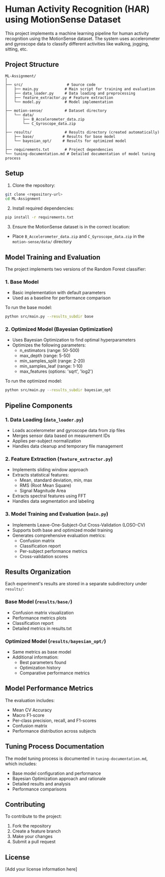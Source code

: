# Human Activity Recognition (HAR) using MotionSense Dataset

This project implements a machine learning pipeline for human activity recognition using the MotionSense dataset. The system uses accelerometer and gyroscope data to classify different activities like walking, jogging, sitting, etc.

## Project Structure

```
ML-Assignment/
│
├── src/                    # Source code
│   ├── main.py            # Main script for training and evaluation
│   ├── data_loader.py     # Data loading and preprocessing
│   ├── feature_extractor.py # Feature extraction
│   └── model.py           # Model implementation
│
├── motion-sense/          # Dataset directory
│   └── data/             
│       ├── B_Accelerometer_data.zip
│       └── C_Gyroscope_data.zip
│
├── results/               # Results directory (created automatically)
│   ├── base/             # Results for base model
│   └── bayesian_opt/     # Results for optimized model
│
├── requirements.txt       # Project dependencies
└── tuning-documentation.md # Detailed documentation of model tuning process
```

## Setup

1. Clone the repository:
```bash
git clone <repository-url>
cd ML-Assignment
```

2. Install required dependencies:
```bash
pip install -r requirements.txt
```

3. Ensure the MotionSense dataset is in the correct location:
- Place `B_Accelerometer_data.zip` and `C_Gyroscope_data.zip` in the `motion-sense/data/` directory

## Model Training and Evaluation

The project implements two versions of the Random Forest classifier:

### 1. Base Model
- Basic implementation with default parameters
- Used as a baseline for performance comparison

To run the base model:
```bash
python src/main.py --results_subdir base
```

### 2. Optimized Model (Bayesian Optimization)
- Uses Bayesian Optimization to find optimal hyperparameters
- Optimizes the following parameters:
  * n_estimators (range: 50-500)
  * max_depth (range: 5-50)
  * min_samples_split (range: 2-20)
  * min_samples_leaf (range: 1-10)
  * max_features (options: 'sqrt', 'log2')

To run the optimized model:
```bash
python src/main.py --results_subdir bayesian_opt
```

## Pipeline Components

### 1. Data Loading (`data_loader.py`)
- Loads accelerometer and gyroscope data from zip files
- Merges sensor data based on measurement IDs
- Applies per-subject normalization
- Handles data cleanup and temporary file management

### 2. Feature Extraction (`feature_extractor.py`)
- Implements sliding window approach
- Extracts statistical features:
  * Mean, standard deviation, min, max
  * RMS (Root Mean Square)
  * Signal Magnitude Area
- Extracts spectral features using FFT
- Handles data segmentation and labeling

### 3. Model Training and Evaluation (`main.py`)
- Implements Leave-One-Subject-Out Cross-Validation (LOSO-CV)
- Supports both base and optimized model training
- Generates comprehensive evaluation metrics:
  * Confusion matrix
  * Classification report
  * Per-subject performance metrics
  * Cross-validation scores

## Results Organization

Each experiment's results are stored in a separate subdirectory under `results/`:

### Base Model (`results/base/`)
- Confusion matrix visualization
- Performance metrics plots
- Classification report
- Detailed metrics in results.txt

### Optimized Model (`results/bayesian_opt/`)
- Same metrics as base model
- Additional information:
  * Best parameters found
  * Optimization history
  * Comparative performance metrics

## Model Performance Metrics

The evaluation includes:
- Mean CV Accuracy
- Macro F1-score
- Per-class precision, recall, and F1-scores
- Confusion matrix
- Performance distribution across subjects

## Tuning Process Documentation

The model tuning process is documented in `tuning-documentation.md`, which includes:
- Base model configuration and performance
- Bayesian Optimization approach and rationale
- Detailed results and analysis
- Performance comparisons

## Contributing

To contribute to the project:
1. Fork the repository
2. Create a feature branch
3. Make your changes
4. Submit a pull request

## License

[Add your license information here] 
